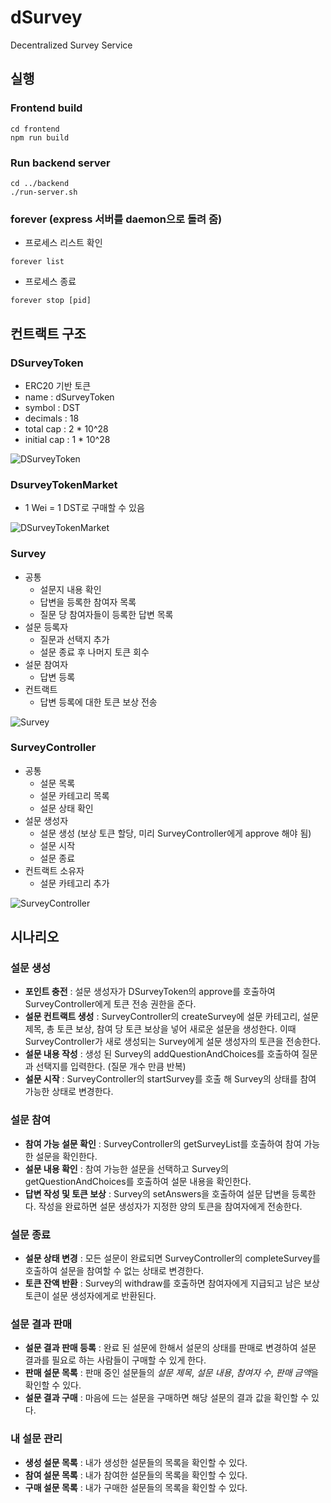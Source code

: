 # dSurvey
Decentralized Survey Service

## 실행
### Frontend build
```
cd frontend
npm run build
```

### Run backend server
```
cd ../backend
./run-server.sh
```

### forever (express 서버를 daemon으로 돌려 줌)
* 프로세스 리스트 확인

`forever list`
* 프로세스 종료

`forever stop [pid]`

## 컨트랙트 구조
### DSurveyToken
* ERC20 기반 토큰
* name : dSurveyToken
* symbol : DST
* decimals : 18
* total cap : 2 * 10^28
* initial cap : 1 * 10^28

![DSurveyToken](./img/DSurveyToken.png)

### DsurveyTokenMarket
* 1 Wei = 1 DST로 구매할 수 있음

![DSurveyTokenMarket](./img/DSurveyTokenMarket.png)

### Survey
* 공통
  * 설문지 내용 확인
  * 답변을 등록한 참여자 목록
  * 질문 당 참여자들이 등록한 답변 목록
* 설문 등록자
  * 질문과 선택지 추가
  * 설문 종료 후 나머지 토큰 회수
* 설문 참여자
  * 답변 등록
* 컨트랙트
  * 답변 등록에 대한 토큰 보상 전송

![Survey](./img/Survey.png)

### SurveyController
* 공통
  * 설문 목록
  * 설문 카테고리 목록
  * 설문 상태 확인
* 설문 생성자
  * 설문 생성 (보상 토큰 할당, 미리 SurveyController에게 approve 해야 됨)
  * 설문 시작
  * 설문 종료
* 컨트랙트 소유자
  * 설문 카테고리 추가

![SurveyController](./img/SurveyController.png)

## 시나리오
### 설문 생성
* **포인트 충전** : 설문 생성자가 DSurveyToken의 approve를 호출하여 SurveyController에게 토큰 전송 권한을 준다.
* **설문 컨트랙트 생성** : SurveyController의 createSurvey에 설문 카테고리, 설문 제목, 총 토큰 보상, 참여 당 토큰 보상을 넣어 새로운 설문을 생성한다. 이때 SurveyController가 새로 생성되는 Survey에게 설문 생성자의 토큰을 전송한다.
* **설문 내용 작성** : 생성 된 Survey의 addQuestionAndChoices를 호출하여 질문과 선택지를 입력한다. (질문 개수 만큼 반복)
* **설문 시작** : SurveyController의 startSurvey를 호출 해 Survey의 상태를 참여 가능한 상태로 변경한다.
### 설문 참여
* **참여 가능 설문 확인** : SurveyController의 getSurveyList를 호출하여 참여 가능한 설문을 확인한다.
* **설문 내용 확인** : 참여 가능한 설문을 선택하고 Survey의 getQuestionAndChoices를 호출하여 설문 내용을 확인한다.
* **답변 작성 및 토큰 보상** : Survey의 setAnswers을 호출하여 설문 답변을 등록한다. 작성을 완료하면 설문 생성자가 지정한 양의 토큰을 참여자에게 전송한다.
### 설문 종료
* **설문 상태 변경** : 모든 설문이 완료되면 SurveyController의 completeSurvey를 호출하여 설문을 참여할 수 없는 상태로 변경한다.
* **토큰 잔액 반환** : Survey의 withdraw를 호출하면 참여자에게 지급되고 남은 보상 토큰이 설문 생성자에게로 반환된다.
### 설문 결과 판매
* **설문 결과 판매 등록** : 완료 된 설문에 한해서 설문의 상태를 판매로 변경하여 설문 결과를 필요로 하는 사람들이 구매할 수 있게 한다.
* **판매 설문 목록** : 판매 중인 설문들의 *설문 제목*, *설문 내용*, *참여자 수*, *판매 금액*을 확인할 수 있다.
* **설문 결과 구매** : 마음에 드는 설문을 구매하면 해당 설문의 결과 값을 확인할 수 있다.
### 내 설문 관리
* **생성 설문 목록** : 내가 생성한 설문들의 목록을 확인할 수 있다.
* **참여 설문 목록** : 내가 참여한 설문들의 목록을 확인할 수 있다.
* **구매 설문 목록** : 내가 구매한 설문들의 목록을 확인할 수 있다.
